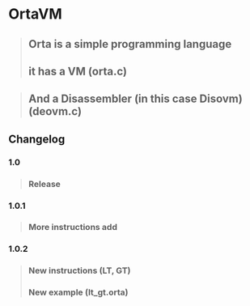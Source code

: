 # OrtaVM
> ## Orta is a simple programming language
> ## it has a VM (orta.c)

> ## And a Disassembler (in this case Disovm) (deovm.c)

## Changelog

### 1.0
> ### Release
### 1.0.1
> ### More instructions add
### 1.0.2
> ### New instructions (LT, GT)
> ### New example (lt_gt.orta)




